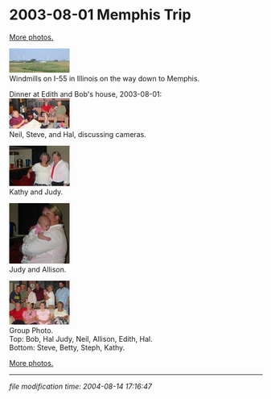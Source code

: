 2003-08-01 Memphis Trip
=======================

[More photos.](/p/photos)

[![[Thumb]](/photos/thumb/2004-07-29-img_1469.jpg)](/photos/2004-07-29-img_1469.jpg)  
Windmills on I-55 in Illinois on the way down to Memphis.

Dinner at Edith and Bob's house, 2003-08-01:  
[![[Thumb]](/photos/thumb/2004-08-01-img_1472.jpg)](/photos/2004-08-01-img_1472.jpg)  
Neil, Steve, and Hal, discussing cameras.

[![[Thumb]](/photos/thumb/2004-08-01-img_1475.jpg)](/photos/2004-08-01-img_1475.jpg)  
Kathy and Judy.

[![[Thumb]](/photos/thumb/2004-08-01-img_1476.jpg)](/photos/2004-08-01-img_1476.jpg)  
Judy and Allison.

[![[Thumb]](/photos/thumb/2004-08-01-img_1480.jpg)](/photos/2004-08-01-img_1480.jpg)  
Group Photo.  
Top: Bob, Hal Judy, Neil, Allison, Edith, Hal.  
Bottom: Steve, Betty, Steph, Kathy.

[More photos.](/p/photos)

* * *

<div class="rightside"><em>file modification time: 2004-08-14 17:16:47</em></div>

